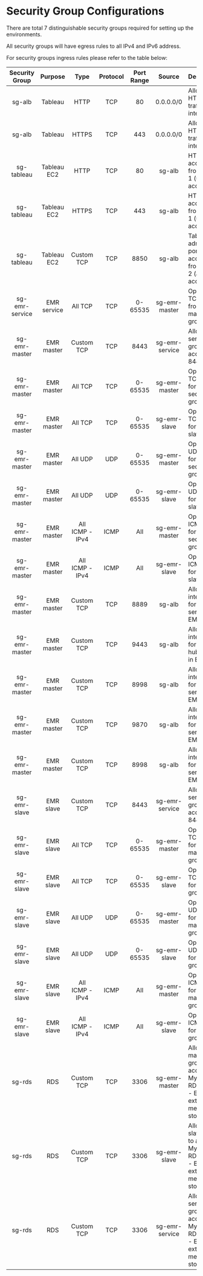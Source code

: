 # Security Group Configurations

There are total 7 distinguishable security groups required for setting up the environments.

All security groups will have egress rules to all IPv4 and IPv6 address.

For security groups ingress rules please refer to the table below:

| Security Group | Purpose | Type | Protocol | Port Range | Source | Description |
| :---: | :---: | :---: | :---: | :---: | :---: | :--- |
| sg-alb | Tableau | HTTP | TCP | 80 | 0.0.0.0/0 | Allow all HTTP traffic from internet |
| sg-alb | Tableau | HTTPS | TCP | 443 | 0.0.0.0/0 | Allow all HTTPS traffic from internet |
| sg-tableau | Tableau EC2 | HTTP | TCP | 80 | sg-alb | HTTP access from ALB-1 (user access) |
| sg-tableau | Tableau EC2 | HTTPS | TCP | 443 | sg-alb | HTTPS access from ALB-1 (user access) |
| sg-tableau | Tableau EC2 | Custom TCP | TCP | 8850 | sg-alb | Tableau admin portal access from ALB-2 (admin access) |
| sg-emr-service | EMR service | All TCP | TCP | 0-65535 | sg-emr-master | Open all TCP ports from EMR master groups |
| sg-emr-master | EMR master | Custom TCP | TCP | 8443 | sg-emr-service | Allow EMR service group to access 8443 port |
| sg-emr-master | EMR master | All TCP | TCP | 0-65535 | sg-emr-master | Open all TCP ports for same security group |
| sg-emr-master | EMR master | All TCP | TCP | 0-65535 | sg-emr-slave | Open all TCP ports for EMR slave group |
| sg-emr-master | EMR master | All UDP | UDP | 0-65535 | sg-emr-master | Open all UDP ports for same security group |
| sg-emr-master | EMR master | All UDP | UDP | 0-65535 | sg-emr-slave | Open all UDP ports for EMR slave group |
| sg-emr-master | EMR master | All ICMP - IPv4 | ICMP | All | sg-emr-master | Open all ICMP ports for same security group |
| sg-emr-master | EMR master | All ICMP - IPv4 | ICMP | All | sg-emr-slave | Open all ICMP ports for EMR slave group |
| sg-emr-master | EMR master | Custom TCP | TCP | 8889 | sg-alb | Allow internal link for presto service in EMR |
| sg-emr-master | EMR master | Custom TCP | TCP | 9443 | sg-alb | Allow internal link for jupyter hub service in EMR |
| sg-emr-master | EMR master | Custom TCP | TCP | 8998 | sg-alb | Allow internal link for livy service in EMR |
| sg-emr-master | EMR master | Custom TCP | TCP | 9870 | sg-alb | Allow internal link for HDFS service in EMR |
| sg-emr-master | EMR master | Custom TCP | TCP | 8998 | sg-alb | Allow internal link for spark service in EMR |
| sg-emr-slave | EMR slave | Custom TCP | TCP | 8443 | sg-emr-service | Allow EMR service group to access 8443 port |
| sg-emr-slave | EMR slave | All TCP | TCP | 0-65535 | sg-emr-master | Open all TCP ports for EMR master group |
| sg-emr-slave | EMR slave | All TCP | TCP | 0-65535 | sg-emr-slave | Open all TCP ports for same group |
| sg-emr-slave | EMR slave | All UDP | UDP | 0-65535 | sg-emr-master | Open all UDP ports for EMR master group |
| sg-emr-slave | EMR slave | All UDP | UDP | 0-65535 | sg-emr-slave | Open all UDP ports for same group |
| sg-emr-slave | EMR slave | All ICMP - IPv4 | ICMP | All | sg-emr-master | Open all ICMP ports for EMR master group |
| sg-emr-slave | EMR slave | All ICMP - IPv4 | ICMP | All | sg-emr-slave | Open all ICMP ports for same group |
| sg-rds | RDS | Custom TCP | TCP | 3306 | sg-emr-master | Allow EMR master group to access MySQL RDS 3306 - EMR external metadata store |
| sg-rds | RDS | Custom TCP | TCP | 3306 | sg-emr-slave | Allow EMR slave group to access MySQL RDS 3306 - EMR external metadata store |
| sg-rds | RDS | Custom TCP | TCP | 3306 | sg-emr-service | Allow EMR service group to access MySQL RDS 3306 - EMR external metadata store |
